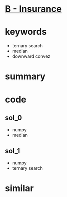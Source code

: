 # [B - Insurance](https://atcoder.jp/contests/arc122/tasks/arc122_b)



# keywords 
- ternary search
- median 
- downward convez



# summary



# code 
## sol_0
- numpy
- median


## sol_1
- numpy
- ternary search


# similar
